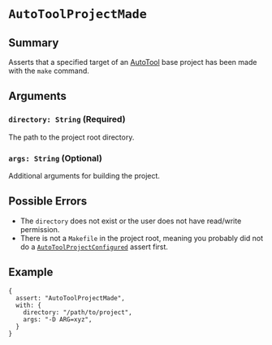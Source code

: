 # `AutoToolProjectMade`

## Summary

Asserts that a specified target of an [AutoTool](https://www.gnu.org/software/automake/manual/html_node/Autotools-Introduction.html) base project has been made with the `make` command.

## Arguments

### `directory: String` (Required)

The path to the project root directory.

### `args: String` (Optional)

Additional arguments for building the project.

## Possible Errors

- The `directory` does not exist or the user does not have read/write permission.
- There is not a `Makefile` in the project root, meaning you probably did not do a [`AutoToolProjectConfigured`](./AutoToolProjectConfigured.md) assert first.

## Example

```json5
{
  assert: "AutoToolProjectMade",
  with: {
    directory: "/path/to/project",
    args: "-D ARG=xyz",
  }
}
```
